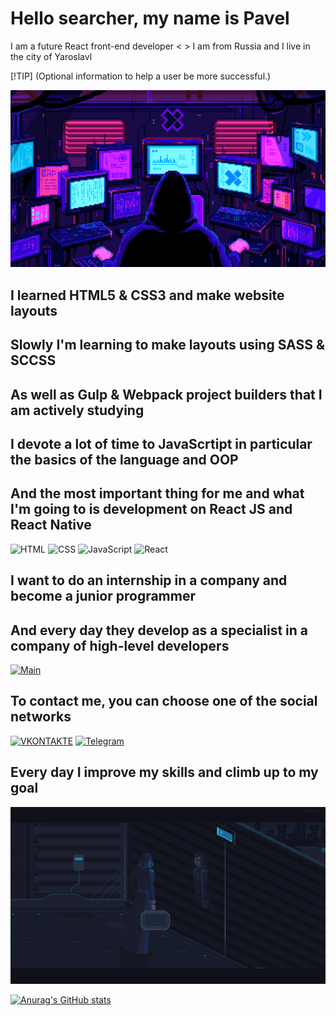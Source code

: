 # Hello searcher, my name is Pavel 
I am a future React front-end developer < >
I am from Russia and I live in the city of Yaroslavl

[!TIP] (Optional information to help a user be more successful.)

[![Header](https://github.com/xxittacion/xxittacion/blob/main/assets/Header.gif)](https://github.com/xxittacion)

## I learned HTML5 & CSS3 and make website layouts
## Slowly I'm learning to make layouts using SASS & SCCSS
## As well as Gulp & Webpack project builders that I am actively studying
## I devote a lot of time to JavaScrtipt in particular the basics of the language and OOP
## And the most important thing for me and what I'm going to is development on React JS and React Native


![HTML](https://img.shields.io/badge/-HTML-blueviolet?style=for-the-badge&logo=HTML5)
![CSS](https://img.shields.io/badge/-CSS-blueviolet?style=for-the-badge&logo=CSS3)
![JavaScript](https://img.shields.io/badge/-JavaScript-blueviolet?style=for-the-badge&logo=JavaScript)
![React](https://img.shields.io/badge/-React-blueviolet?style=for-the-badge&logo=React)

## I want to do an internship in a company and become a junior programmer
## And every day they develop as a specialist in a company of high-level developers

[![Main](https://github.com/xxittacion/xxittacion/blob/main/assets/Main.gif)](https://github.com/xxittacion)

## To contact me, you can choose one of the social networks

[![VKONTAKTE](https://img.shields.io/badge/-VKONTAKTE-black?style=for-the-badge&logo=Vk&logoColor=4F7DB3)](https://vk.com/id148166498)
[![Telegram](https://img.shields.io/badge/-Telegram-black?style=for-the-badge&logo=Telegram&logoColor=27AOD9)](https://t.me/xxittacion)

## Every day I improve my skills and climb up to my goal

[![Footer](https://github.com/xxittacion/xxittacion/blob/main/assets/Footer.gif)](https://github.com/xxittacion)

[![Anurag's GitHub stats](https://github-readme-stats.vercel.app/api?username=xxittacion&hide=contribs,issues&show_icons=true&theme=material-palenight&border_radius=10px)](https://github.com/xxittacion?tab=repositories)
